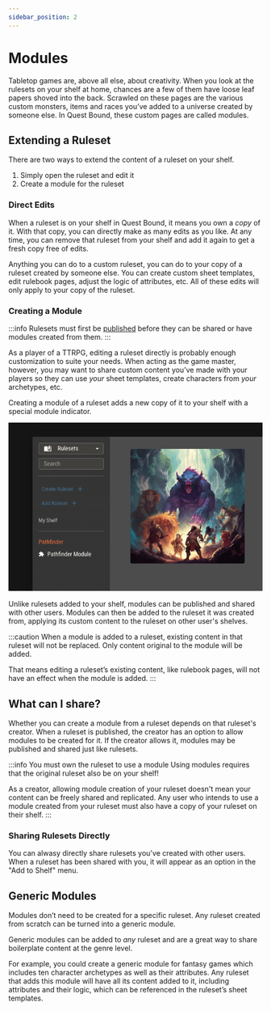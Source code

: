 ```yaml
---
sidebar_position: 2
---
```


# Modules

Tabletop games are, above all else, about creativity. When you look at the rulesets on your shelf at home, chances are a few of them have loose leaf papers shoved into the back. Scrawled on these pages are the various custom monsters, items and races you’ve added to a universe created by someone else. In Quest Bound, these custom pages are called modules.

## Extending a Ruleset

There are two ways to extend the content of a ruleset on your shelf.

1. Simply open the ruleset and edit it
2. Create a module for the ruleset

### Direct Edits

When a ruleset is on your shelf in Quest Bound, it means you own a _copy_ of it. With that copy, you can directly make as many edits as you like. At any time, you can remove that ruleset from your shelf and add it again to get a fresh copy free of edits.

Anything you can do to a custom ruleset, you can do to your copy of a ruleset created by someone else. You can create custom sheet templates, edit rulebook pages, adjust the logic of attributes, etc. All of these edits will only
apply to your copy of the ruleset.

### Creating a Module

:::info
Rulesets must first be [published](./rulesets.md#publishing-rulesets) before they can be shared or have modules created from them.
:::

As a player of a TTRPG, editing a ruleset directly is probably enough customization to suite your needs. When acting as the game master, however,
you may want to share custom content you’ve made with your players so they can use _your_ sheet templates, create characters from _your_ archetypes, etc.

Creating a module of a ruleset adds a new copy of it to your shelf with a special module indicator.

![img](../img/module.png)

Unlike rulesets added to your shelf, modules can be published and shared with other users. Modules can then be added to the ruleset it was created from, applying its custom content to the ruleset on other user's shelves.

:::caution
When a module is added to a ruleset, existing content in that ruleset will not be replaced. Only content original to the module will be added.

That means editing a ruleset’s existing content, like rulebook pages, will not have an effect when the module is added.
:::

## What can I share?

Whether you can create a module from a ruleset depends on that ruleset's creator. When a ruleset is published, the creator has an option to allow modules to be created for it.
If the creator allows it, modules may be published and shared just like rulesets.

:::info You must own the ruleset to use a module
Using modules requires that the original ruleset also be on your shelf!

As a creator, allowing module creation of your ruleset doesn't mean your content can be freely shared and replicated. Any user who intends to use a module created from your ruleset
must also have a copy of your ruleset on their shelf.
:::

### Sharing Rulesets Directly

You can alwasy directly share rulesets you've created with other users. When a ruleset has been shared with you, it will appear as an option in the "Add to Shelf" menu.

## Generic Modules

Modules don’t need to be created for a specific ruleset. Any ruleset created from scratch can be turned into a generic module.

Generic modules can be added to _any_ ruleset and are a great way to share boilerplate content at the genre level.

For example, you could create a generic module for fantasy games which includes ten character archetypes as well as their attributes. Any ruleset that adds this module will have all its content added to it, including attributes and their logic, which can be referenced in the ruleset’s sheet templates.

